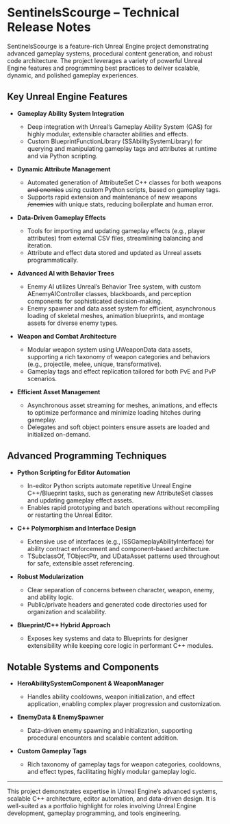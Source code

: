 # SentinelsScourge – Technical Release Notes

SentinelsScourge is a feature-rich Unreal Engine project demonstrating advanced gameplay systems, procedural content generation, and robust code architecture. The project leverages a variety of powerful Unreal Engine features and programming best practices to deliver scalable, dynamic, and polished gameplay experiences.

## Key Unreal Engine Features

- **Gameplay Ability System Integration**
  - Deep integration with Unreal’s Gameplay Ability System (GAS) for highly modular, extensible character abilities and effects.
  - Custom BlueprintFunctionLibrary (SSAbilitySystemLibrary) for querying and manipulating gameplay tags and attributes at runtime and via Python scripting.

- **Dynamic Attribute Management**
  - Automated generation of AttributeSet C++ classes for both weapons ~~and enemies~~ using custom Python scripts, based on gameplay tags.
  - Supports rapid extension and maintenance of new weapons ~~/enemies~~ with unique stats, reducing boilerplate and human error.

- **Data-Driven Gameplay Effects**
  - Tools for importing and updating gameplay effects (e.g., player attributes) from external CSV files, streamlining balancing and iteration.
  - Attribute and effect data stored and updated as Unreal assets programmatically.

- **Advanced AI with Behavior Trees**
  - Enemy AI utilizes Unreal’s Behavior Tree system, with custom AEnemyAIController classes, blackboards, and perception components for sophisticated decision-making.
  - Enemy spawner and data asset system for efficient, asynchronous loading of skeletal meshes, animation blueprints, and montage assets for diverse enemy types.

- **Weapon and Combat Architecture**
  - Modular weapon system using UWeaponData data assets, supporting a rich taxonomy of weapon categories and behaviors (e.g., projectile, melee, unique, transformative).
  - Gameplay tags and effect replication tailored for both PvE and PvP scenarios.

- **Efficient Asset Management**
  - Asynchronous asset streaming for meshes, animations, and effects to optimize performance and minimize loading hitches during gameplay.
  - Delegates and soft object pointers ensure assets are loaded and initialized on-demand.

## Advanced Programming Techniques

- **Python Scripting for Editor Automation**
  - In-editor Python scripts automate repetitive Unreal Engine C++/Blueprint tasks, such as generating new AttributeSet classes and updating gameplay effect assets.
  - Enables rapid prototyping and batch operations without recompiling or restarting the Unreal Editor.

- **C++ Polymorphism and Interface Design**
  - Extensive use of interfaces (e.g., ISSGameplayAbilityInterface) for ability contract enforcement and component-based architecture.
  - TSubclassOf, TObjectPtr, and UDataAsset patterns used throughout for safe, extensible asset referencing.

- **Robust Modularization**
  - Clear separation of concerns between character, weapon, enemy, and ability logic.
  - Public/private headers and generated code directories used for organization and scalability.

- **Blueprint/C++ Hybrid Approach**
  - Exposes key systems and data to Blueprints for designer extensibility while keeping core logic in performant C++ modules.

## Notable Systems and Components

- **HeroAbilitySystemComponent & WeaponManager**
  - Handles ability cooldowns, weapon initialization, and effect application, enabling complex player progression and customization.

- **EnemyData & EnemySpawner**
  - Data-driven enemy spawning and initialization, supporting procedural encounters and scalable content addition.

- **Custom Gameplay Tags**
  - Rich taxonomy of gameplay tags for weapon categories, cooldowns, and effect types, facilitating highly modular gameplay logic.

---

This project demonstrates expertise in Unreal Engine’s advanced systems, scalable C++ architecture, editor automation, and data-driven design. It is well-suited as a portfolio highlight for roles involving Unreal Engine development, gameplay programming, and tools engineering.

